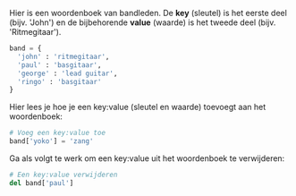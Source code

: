 Hier is een woordenboek van bandleden. De **key** (sleutel) is het eerste deel (bijv. 'John') en de bijbehorende **value** (waarde) is het tweede deel (bijv. 'Ritmegitaar').

```python
band = {
  'john' : 'ritmegitaar',
  'paul' : 'basgitaar',
  'george' : 'lead guitar',
  'ringo' : 'basgitaar'
}
```

Hier lees je hoe je een key:value (sleutel en waarde) toevoegt aan het woordenboek:

```python
# Voeg een key:value toe
band['yoko'] = 'zang'
```

Ga als volgt te werk om een ​​key:value uit het woordenboek te verwijderen:

```python
# Een key:value verwijderen
del band['paul']
```
